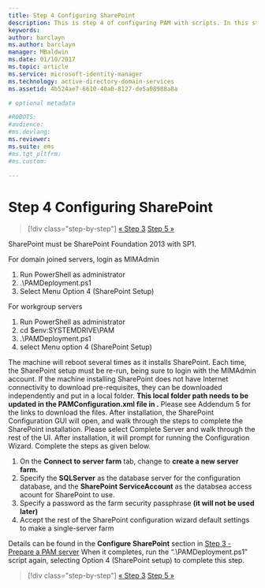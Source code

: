 ```yaml
---
title: Step 4 Configuring SharePoint
description: This is step 4 of configuring PAM with scripts. In this step you configure SharePoint so that it can be used as part of your PAM deployment.
keywords:
author: barclayn
ms.author: barclayn
manager: MBaldwin
ms.date: 01/10/2017
ms.topic: article
ms.service: microsoft-identity-manager
ms.technology: active-directory-domain-services
ms.assetid: 4b524ae7-6610-40a0-8127-de5a08988a8a

# optional metadata

#ROBOTS:
#audience:
#ms.devlang:
ms.reviewer:
ms.suite: ems
#ms.tgt_pltfrm:
#ms.custom:

---
```


# Step 4 Configuring SharePoint

>[!div class="step-by-step"]
[« Step 3](sp1-step3-installing-configuring-sql.md)
[Step 5 »](sp1-step5-configuring-pam.md)

SharePoint must be SharePoint Foundation 2013 with SP1.

For domain joined servers, login as MIMAdmin

1. Run PowerShell as administrator
2.  .\PAMDeployment.ps1
3.  Select Menu Option 4 (SharePoint Setup)


For workgroup servers

1. Run PowerShell as administrator
2.  cd $env:SYSTEMDRIVE\PAM
3.  .\PAMDeployment.ps1
4. select Menu option 4 (SharePoint Setup)

The machine will reboot several times as it installs SharePoint. Each time, the SharePoint setup must be re-run, being sure to login with the MIMAdmin account.
If the machine installing SharePoint does not have Internet connectivity to download pre-requisites, they can be downloaded independently and put in a local folder. **This local folder path needs to be updated in the PAMConfiguration.xml file in <PrerequisitesBinaryLocation/>.** Please see Addendum 5 for the links to download the files.
After installation, the SharePoint Configuration GUI will open, and walk through the steps to complete the SharePoint installation. Please select Complete Server and walk through the rest of the UI. After installation, it will prompt for running the Configuration Wizard. Complete the steps as given below.

1. On the **Connect to server farm** tab, change to **create a new server farm.**
2. Specify the **SQLServer** as the database server for the configuration database, and the **SharePoint ServiceAccount** as the databsea access acount for SharePoint to use.
3. Specify a password as the farm security passphrase **(it will not be used later)**
4. Accept the rest of the SharePoint configuration wizard default settings to make a single-server farm

Details can be found in the **Configure SharePoint** section in [Step 3 - Prepare a PAM server](/microsoft-identity-manager/pam/step-3-prepare-pam-server)
When it completes, run the “.\PAMDeployment.ps1” script again, selecting Option 4 (SharePoint setup) to complete this step.

>[!div class="step-by-step"]
[« Step 3](sp1-step3-installing-configuring-sql.md)
[Step 5 »](sp1-step5-configuring-pam.md)
